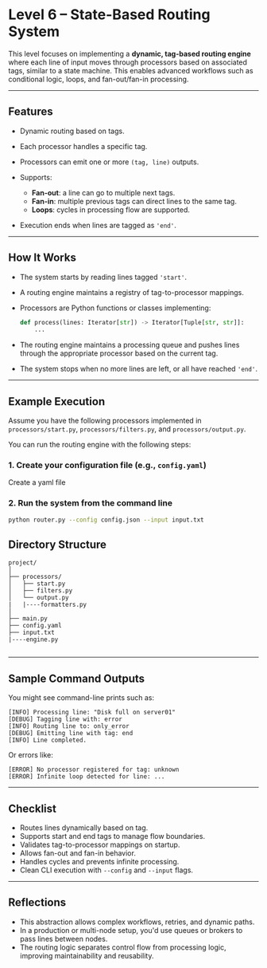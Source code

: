 
# Level 6 – State-Based Routing System

This level focuses on implementing a **dynamic, tag-based routing engine** where each line of input moves through processors based on associated tags, similar to a state machine. This enables advanced workflows such as conditional logic, loops, and fan-out/fan-in processing.

---

## Features

* Dynamic routing based on tags.
* Each processor handles a specific tag.
* Processors can emit one or more `(tag, line)` outputs.
* Supports:

  * **Fan-out**: a line can go to multiple next tags.
  * **Fan-in**: multiple previous tags can direct lines to the same tag.
  * **Loops**: cycles in processing flow are supported.
* Execution ends when lines are tagged as `'end'`.

---

## How It Works

* The system starts by reading lines tagged `'start'`.

* A routing engine maintains a registry of tag-to-processor mappings.

* Processors are Python functions or classes implementing:

  ```python
  def process(lines: Iterator[str]) -> Iterator[Tuple[str, str]]:
      ...
  ```

* The routing engine maintains a processing queue and pushes lines through the appropriate processor based on the current tag.

* The system stops when no more lines are left, or all have reached `'end'`.

---

## Example Execution

Assume you have the following processors implemented in `processors/start.py`, `processors/filters.py`, and `processors/output.py`.

You can run the routing engine with the following steps:

### 1. Create your configuration file (e.g., `config.yaml`)

Create a yaml file

### 2. Run the system from the command line

```bash
python router.py --config config.json --input input.txt
```



## Directory Structure

```
project/
│
├── processors/
│   ├── start.py             
│   ├── filters.py           
│   └── output.py 
|   |----formatters.py
│
├── main.py                
├── config.yaml             
├── input.txt 
|----engine.py 
             
```

---

## Sample Command Outputs

You might see command-line prints such as:

```
[INFO] Processing line: "Disk full on server01"
[DEBUG] Tagging line with: error
[INFO] Routing line to: only_error
[DEBUG] Emitting line with tag: end
[INFO] Line completed.
```

Or errors like:

```
[ERROR] No processor registered for tag: unknown
[ERROR] Infinite loop detected for line: ...
```

---

## Checklist

* Routes lines dynamically based on tag.
* Supports start and end tags to manage flow boundaries.
* Validates tag-to-processor mappings on startup.
* Allows fan-out and fan-in behavior.
* Handles cycles and prevents infinite processing.
* Clean CLI execution with `--config` and `--input` flags.

---

## Reflections

* This abstraction allows complex workflows, retries, and dynamic paths.
* In a production or multi-node setup, you'd use queues or brokers to pass lines between nodes.
* The routing logic separates control flow from processing logic, improving maintainability and reusability.

